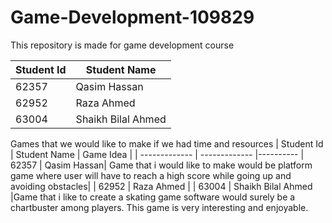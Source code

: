 # Game-Development-109829
This repository is made for game development course 

| Student Id    | Student Name |
| ------------- | ------------- |
| 62357         | Qasim Hassan|
| 62952         | Raza Ahmed  |
| 63004         | Shaikh Bilal Ahmed  |

Games that we would like to make if we had time and resources 
| Student Id    | Student Name | Game Idea |
| ------------- | ------------- |----------
| 62357         | Qasim Hassan| Game that i would like to make would be platform game where user will have to reach a high score while going up and avoiding obstacles|
| 62952         | Raza Ahmed  |
| 63004         | Shaikh Bilal Ahmed  |Game that i like to create a skating game software would surely be a chartbuster among players. This game is very interesting and enjoyable.
